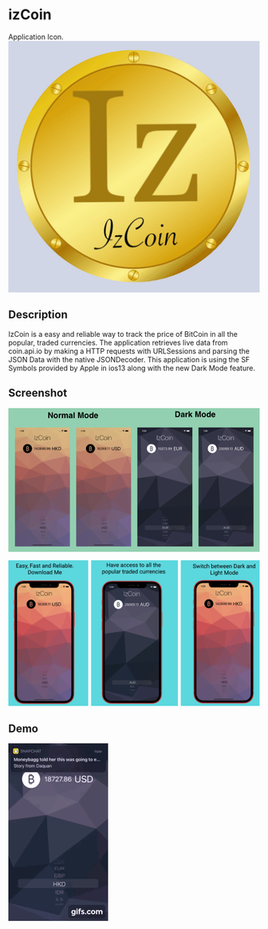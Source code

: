 # izCoin
Application Icon.
![App icon](appstore.png)


## Description

IzCoin is a easy and reliable way to track the price of BitCoin in all the popular, traded currencies. The application retrieves live data from coin.api.io by making a HTTP requests with URLSessions and parsing the JSON Data with the native JSONDecoder. This application is using the SF Symbols provided by Apple in ios13 along with the new Dark Mode feature.

## Screenshot

![](Screenshot/izcoin.screenshot.png)

![](SC/333.png)


## Demo

![](gif-2.gif)


